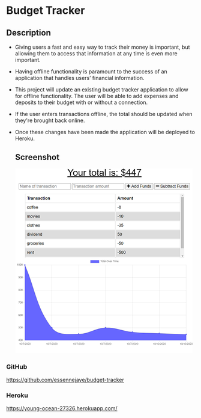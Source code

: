  # Budget Tracker 
 
 ## Description
 
* Giving users a fast and easy way to track their money is important, but allowing them to access that information at any time is even more important. 
* Having offline functionality is paramount to the success of an application that handles users’ financial information.
* This project will update an existing budget tracker application to allow for offline functionality. The user will be able to add expenses and deposits to their budget with or without a connection. 
* If the user enters transactions offline, the total should be updated when they're brought back online. 
* Once these changes have been made the application will be deployed to Heroku.
  
  ## Screenshot

  ![](public/images/budget_tracker_mod19.png)

### GitHub
  https://github.com/essennejaye/budget-tracker

  ### Heroku
  https://young-ocean-27326.herokuapp.com/